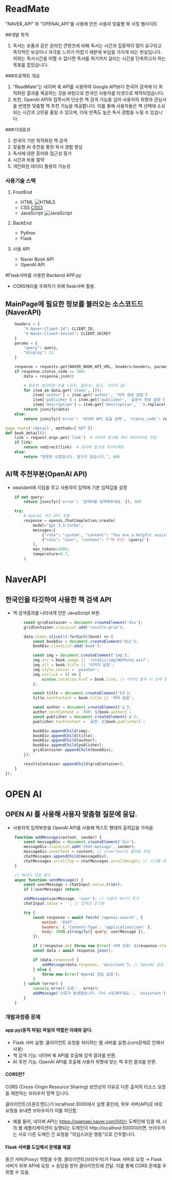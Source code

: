 # ReadMate
"NAVER_API" 와 "OPENAI_API"를 사용해 만든 사용자 맞춤형 북 서칭 웹사이트


##개발 목적
1. 독서는 숏폼과 같은 온라인 콘텐츠에 비해 독서는 시간과 집중력이 많이 요구되고 즉각적인 보상이나 자극을 느끼기 어렵기 때문에 부담을 가지게 되는 현실입니다. 저희는 독서시간을 어쩔 수 없다면 독서를 하기까지 걸리는 시간을 단축하고자 하는 목표를 잡았습니다.

###프로젝트 개요
1. “ReadMate”는 네이버 북 API를 사용하여 Google API보다 한국어 검색에 더 최적화된 결과를 제공하는 것을 바탕으로 한국인 사용자를 타겟으로 제작되었습니다.
2. 또한, OpenAI API와 접목시켜 단순한 책 검색 기능을 넘어 사용자의 취향과 관심사를 반영한 맞춤형 책 추천 기능을 제공합니다. 이를 통해 사용자들은 책 선택에 소요되는 시간과 고민을 줄일 수 있으며, 더욱 만족도 높은 독서 경험을 누릴 수 있습니다.

###기대효과
1. 한국어 기반 최적화된 책 검색
2. 맞춤형 AI 추천을 통한 독서 경험 향상
3. 독서에 대한 흥미와 접근성 증가
4. 시간과 비용 절약
5. 개인화된 데이터 활용의 가능성

### 사용기술 스택
1. FrontEnd
   - HTML ![HTML5](https://img.shields.io/badge/html5-%23E34F26.svg?style=for-the-badge&logo=html5&logoColor=white)
   - CSS [CSS3](https://img.shields.io/badge/css3-%231572B6.svg?style=for-the-badge&logo=css3&logoColor=white)
   - JavaScript ![JavaScript](https://img.shields.io/badge/javascript-%23323330.svg?style=for-the-badge&logo=javascript&logoColor=%23F7DF1E)

2. BackEnd
   - Python
   - Flask

3. 사용 API
   - Naver Book API
   - OpenAI API


#Flask서버를 사용한 Backend APP.py
- CORS에러를 우회하기 위해 flask서버 활용.
## MainPage에 필요한 정보를 불러오는 소스코드드(NaverAPI)
```python
    headers = {
        "X-Naver-Client-Id": CLIENT_ID,
        "X-Naver-Client-Secret": CLIENT_SECRET
    }
    params = {
        "query": query,
        "display": 21
    }

    response = requests.get(NAVER_BOOK_API_URL, headers=headers, params=params)
    if response.status_code == 200:
        data = response.json()

        # 필요한 데이터만 추출 (저자, 출판사, 링크, 이미지 등)
        for item in data.get('items', []):
            item['author'] = item.get('author', '저자 정보 없음')
            item['publisher'] = item.get('publisher', '출판사 정보 없음')
            item['description'] = item.get('description', '').replace('<b>', '').replace('</b>', '')
        return jsonify(data)
    else:
        return jsonify({'error': '네이버 API 호출 실패', 'status_code': response.status_code}), 500

@app.route('/detail', methods=['GET'])
def book_detail():
    link = request.args.get('link')  # 네이버 링크를 쿼리 파라미터로 전달
    if link:
        return redirect(link)  # 네이버 링크로 리다이렉트
    else:
        return "잘못된 요청입니다. 링크가 없습니다.", 400
```
## AI책 추천부분(OpenAI API)
- assistant에 지침을 주고 사용자의 입력에 기본 입력값을 설정
```python
    if not query:
        return jsonify({'error': '검색어를 입력해주세요.'}), 400

    try:
        # OpenAI 최신 API 호출
        response = openai.ChatCompletion.create(
            model="gpt-3.5-turbo",
            messages=[
                {"role": "system", "content": "You are a helpful assistant for recommending books."},
                {"role": "user", "content": f"책 추천: {query}"}
            ],
            max_tokens=1000,
            temperature=0.7,
        )
```
# NaverAPI
## 한국인을 타깃하여 사용한 책 검색 API<br>

- 책 검색결과를 나타내게 만든 JavaScript 부분.
```javascript
        const gridContainer = document.createElement('div');
        gridContainer.classList.add('results-grid');

        data.items.slice(1).forEach((book) => {
            const bookDiv = document.createElement('div');
            bookDiv.classList.add('book');

            const img = document.createElement('img');
            img.src = book.image || '/static/img/NoPhoto.avif';
            img.alt = book.title || '이미지 없음';
            img.style.cursor = 'pointer';
            img.onclick = () => {
                window.location.href = book.link; // 이미지 클릭 시 상세 링크로 이동
            };

            const title = document.createElement('h3');
            title.textContent = book.title || '제목 없음';

            const author = document.createElement('p');
            author.textContent = `저자: ${book.author}`;
            const publisher = document.createElement('p');
            publisher.textContent = `출판: ${book.publisher}`;

            bookDiv.appendChild(img);
            bookDiv.appendChild(title);
            bookDiv.appendChild(author);
            bookDiv.appendChild(publisher);
            gridContainer.appendChild(bookDiv);
        });

        resultsContainer.appendChild(gridContainer);
    }
});
```
# OPEN AI 
## OPEN AI 를 사용해 사용자 맞춤형 질문에 응답.<br>

- 사용자의 입력부분을 OpenAi API를 사용해 텍스트 형태의 출력값을 가져옴
```javascript
    function addMessage(content, sender) {
        const messageDiv = document.createElement('div');
        messageDiv.classList.add('chat-message', sender);
        messageDiv.innerText = content; // innerText로 줄바꿈 포함
        chatMessages.appendChild(messageDiv);
        chatMessages.scrollTop = chatMessages.scrollHeight; // 스크롤 하단으로 이동
    }

    // 메시지 전송 함수
    async function sendMessage() {
        const userMessage = chatInput.value.trim();
        if (!userMessage) return;

        addMessage(userMessage, 'user'); // 사용자 메시지 추가
        chatInput.value = ''; // 입력창 초기화

        try {
            const response = await fetch('/openai-search', {
                method: 'POST',
                headers: { 'Content-Type': 'application/json' },
                body: JSON.stringify({ query: userMessage }),
            });

            if (!response.ok) throw new Error(`서버 오류: ${response.status}`);
            const data = await response.json();

            if (data.response) {
                addMessage(data.response, 'assistant'); // OpenAI 응답 추가
            } else {
                throw new Error('OpenAI 응답 없음');
            }
        } catch (error) {
            console.error('오류:', error);
            addMessage('오류가 발생했습니다. 다시 시도해주세요.', 'assistant');
        }
    }
```

### 개발과정중 문제
#### app.py(동적 파일) 파일의 역할은 아래와 같다.
- Flask 서버 실행: 클라이언트 요청을 처리하는 웹 서버를 실행.(cors문제로 인해서 사용)
- 책 검색 기능: 네이버 북 API를 호출해 검색 결과를 반환.
- AI 추천 기능: OpenAI API를 호출해 사용자 취향에 맞는 책 추천 결과를 반환.

#### CORS란?
CORS (Cross-Origin Resource Sharing)
보안상의 이유로 다른 출처의 리소스 요청을 제한하는 브라우저 정책 입니다.

클라이언트(프론트엔드)가 localhost:3000에서 실행 중인데,
외부 서버(API)로 바로 요청을 보내면 브라우저가 이를 차단함.
- 예를 들어, 네이버 API는 https://openapi.naver.com이라는 도메인에 있을 때, 너의 웹 애플리케이션이 실행되는 도메인이 http://localhost:5000이라면, 브라우저는 서로 다른 도메인 간 요청을 "의심스러운 행동"으로 간주합니다.

#### Flask 서버를 도입해서 문제를 해결
중간 서버(Proxy) 역할을 수행.
클라이언트(브라우저)가 Flask 서버로 요청 → Flask 서버가 외부 API에 요청 → 응답을 받아 클라이언트에 전달.
이를 통해 CORS 문제를 우회할 수 있음.


